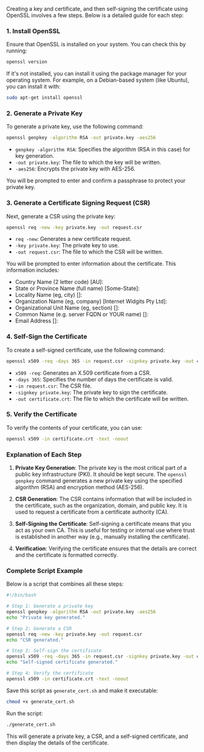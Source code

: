 Creating a key and certificate, and then self-signing the certificate using OpenSSL involves a few steps. Below is a detailed guide for each step:

### 1. Install OpenSSL
Ensure that OpenSSL is installed on your system. You can check this by running:

```sh
openssl version
```

If it's not installed, you can install it using the package manager for your operating system. For example, on a Debian-based system (like Ubuntu), you can install it with:

```sh
sudo apt-get install openssl
```

### 2. Generate a Private Key
To generate a private key, use the following command:

```sh
openssl genpkey -algorithm RSA -out private.key -aes256
```

- `genpkey -algorithm RSA`: Specifies the algorithm (RSA in this case) for key generation.
- `-out private.key`: The file to which the key will be written.
- `-aes256`: Encrypts the private key with AES-256.

You will be prompted to enter and confirm a passphrase to protect your private key.

### 3. Generate a Certificate Signing Request (CSR)
Next, generate a CSR using the private key:

```sh
openssl req -new -key private.key -out request.csr
```

- `req -new`: Generates a new certificate request.
- `-key private.key`: The private key to use.
- `-out request.csr`: The file to which the CSR will be written.

You will be prompted to enter information about the certificate. This information includes:

- Country Name (2 letter code) [AU]:
- State or Province Name (full name) [Some-State]:
- Locality Name (eg, city) []:
- Organization Name (eg, company) [Internet Widgits Pty Ltd]:
- Organizational Unit Name (eg, section) []:
- Common Name (e.g. server FQDN or YOUR name) []:
- Email Address []:

### 4. Self-Sign the Certificate
To create a self-signed certificate, use the following command:

```sh
openssl x509 -req -days 365 -in request.csr -signkey private.key -out certificate.crt
```

- `x509 -req`: Generates an X.509 certificate from a CSR.
- `-days 365`: Specifies the number of days the certificate is valid.
- `-in request.csr`: The CSR file.
- `-signkey private.key`: The private key to sign the certificate.
- `-out certificate.crt`: The file to which the certificate will be written.

### 5. Verify the Certificate
To verify the contents of your certificate, you can use:

```sh
openssl x509 -in certificate.crt -text -noout
```

### Explanation of Each Step
1. **Private Key Generation**: The private key is the most critical part of a public key infrastructure (PKI). It should be kept secure. The `openssl genpkey` command generates a new private key using the specified algorithm (RSA) and encryption method (AES-256).

2. **CSR Generation**: The CSR contains information that will be included in the certificate, such as the organization, domain, and public key. It is used to request a certificate from a certificate authority (CA).

3. **Self-Signing the Certificate**: Self-signing a certificate means that you act as your own CA. This is useful for testing or internal use where trust is established in another way (e.g., manually installing the certificate).

4. **Verification**: Verifying the certificate ensures that the details are correct and the certificate is formatted correctly.

### Complete Script Example

Below is a script that combines all these steps:

```sh
#!/bin/bash

# Step 1: Generate a private key
openssl genpkey -algorithm RSA -out private.key -aes256
echo "Private key generated."

# Step 2: Generate a CSR
openssl req -new -key private.key -out request.csr
echo "CSR generated."

# Step 3: Self-sign the certificate
openssl x509 -req -days 365 -in request.csr -signkey private.key -out certificate.crt
echo "Self-signed certificate generated."

# Step 4: Verify the certificate
openssl x509 -in certificate.crt -text -noout
```

Save this script as `generate_cert.sh` and make it executable:

```sh
chmod +x generate_cert.sh
```

Run the script:

```sh
./generate_cert.sh
```

This will generate a private key, a CSR, and a self-signed certificate, and then display the details of the certificate.